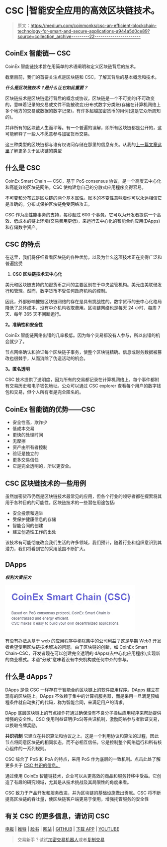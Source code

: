 # CSC |智能安全应用的高效区块链技术。

> 原文：<https://medium.com/coinmonks/csc-an-efficient-blockchain-technology-for-smart-and-secure-applications-a944a5d0ce89?source=collection_archive---------22----------------------->

## CoinEx 智能链— CSC

CoinEx 智能链技术旨在用简单的术语阐明和定义区块链背后的技术。

截至目前，我们的首要关注点是区块链和 CSC，了解其背后的基本概念和技术。

***什么是区块链技术？是什么让它如此重要？***

区块链技术是区块链运行背后的概念或协议。区块链是一个不可变的(不可改变的，意味着记录的交易或文件不能被改变)分布式数字分类账(存储在计算机网络上多个地方的交易或数据的数字记录)，有许多超越加密货币的用例(这是它众所周知的)。

并非所有的区块链人生而平等。有一个普遍的误解，即所有区块链都是公开的，这可能解释了一些人不愿意参与加密货币交易。

这三种类型的区块链都与谁有权访问存储在那里的信息有关。从我的[上一篇文章这里](/coinmonks/taxonomy-of-csc-5a9f797dfc45)了解更多关于区块链的类型

## 什么是 CSC

CoinEx Smart Chain — CSC，基于 PoS consensus 协议，是一个高度去中心化和高能效的区块链网络。CSC 使构建您自己的分散式应用程序变得容易。

不可变和分布式是区块链的两个基本属性。账本的不变性意味着你可以永远相信它是准确的。分布式保护区块链免受网络攻击。

CSC 作为高性能事务的支持，每秒超过 600 个事务。它可以为开发者提供一个高效、低成本的链上环境(交易费用更低)，来运行去中心化的智能合约应用(DApps)和存储数字资产。

## CSC 的特点

在这里，我们将仔细看看区块链的各种优势，以及为什么这项技术正在变得广泛和普遍接受

1.  **CSC 区块链技术去中心化**

美元和区块链支持的加密货币之间的主要区别在于中央监管机构。美元由美联储发行和管理。然而，数字货币不受任何政府机构的控制。

因此，外部影响摧毁区块链网络的存在是具有挑战性的。数字货币的去中心化格局降低了总体成本，没有中介机构收取费用。区块链网络也是每天 24 小时、每周 7 天、每年 365 天不间断运行。

**2。准确性和安全性**

CoinEx 智能链网络出错的几率极低。因为每个交易都没有人参与，所以出错的机会就少了。

节点网络确认和验证每个区块链子事务，使整个区块链精确。信息或财务数据被篡改也很棘手，从而消除了伪造活动的机会。

**3。匿名透明**

CSC 技术提供了透明度，因为所有的交易都记录在计算机网络上。每个事件都附有交易历史和电子钱包地址。公众可以通过 CSC explorer 查看每个用户的数字钱包和交易，但个人所有者是完全匿名的。

## CoinEx 智能链的优势——CSC

*   安全性高，欺诈少
*   低成本交易
*   更快的处理时间
*   无摩擦
*   资产由所有者控制
*   验证是独立的
*   更多交易信任
*   它是完全透明的，所以更安全。

## CSC 区块链技术的一些用例

虽然加密货币仍然是区块链技术最常见的应用，但各个行业的领导者都在探索将其用于各种目的的可能性。区块链技术的一些潜在用途包括:

*   安全投票和选举
*   受保护健康信息的存储
*   智能合同的创建
*   建立创造性工作的出处

该技术有可能彻底改变我们生活的许多领域，我们预计，随着行业和组织意识到其潜力，我们将看到它的采用范围不断扩大。

## DApps

***权利大责任大***

![](img/53af8a36ecdd70c903f17b51f0a90e8c.png)

有没有办法从基于 web 的应用程序中移除集中的公司利益？这是早期 Web3 开发者希望使用区块链技术解决的问题。由于区块链的创新，如 CoinEx Smart Chain-CSC，开发者现在可以创建完全透明的 dApps(去中心化应用程序),实现新的商业模式。术语“分散”意味着没有中央机构或任何中介的参与。

## 什么是 dApps？

DApps 是像 CSC 一样存在于智能合约区块链上的软件应用程序。DApps 建立在现有的区块链上。DApps 不依赖于集中的计算机服务器，而是采用一旦满足预编程条件就自动执行的代码，称为智能合同，来满足用户的请求。

DApp 底层区块链上的节点操作符通过确保没有不良分子操纵应用程序来帮助提供增强的安全性。CSC 使用利益证明(PoS)等共识机制，激励网络参与者验证交易，以换取令牌奖励。

**共识机制**
它建立在共识算法和协议之上。这是一个利用协议和算法的过程，因此节点将同意区块链的相同状态，而不必相互信任。它是控制整个网络运行和所有核心组件的一系列规则。

CSC 综合了 PoS 和 PoA 的特点，采用 PoS 作为底层的一致机制。点击此处了解更多关于 [CSC 共识的信息。](/coinmonks/csc-approach-to-curb-blockchain-attacks-825fa678f281)

通过使用 CoinEx 智能链技术，企业可以从更高效的商品和服务转移中受益。它创造了有趣的研究领域，尤其是从技术挑战及其局限性的角度来看。

CSC 致力于产品开发和服务改进，并为区块链的基础设施做出贡献。CSC 将不断提高区块链的吞吐量，使区块链客户端更易于使用，增强托管服务的安全性

## 有关 CSC 的更多信息，请访问 CSC

[电报](https://t.me/CoinEx_Announcement) | [推特](https://twitter.com/coinexcom) | [脸书](https://www.facebook.com/TheCoinEx) | [网站](https://www.coinex.org/) | [GITHUB](https://github.com/coinexcom/coinex_exchange_api/wiki) | [下载 APP](https://www.coinex.com/#toapp) | [YOUTUBE](https://www.youtube.com/channel/UCMAuqO8ZqfBwgL51-fY5n4g/)

> 交易新手？试试[加密交易机器人](/coinmonks/crypto-trading-bot-c2ffce8acb2a)或者[复制交易](/coinmonks/top-10-crypto-copy-trading-platforms-for-beginners-d0c37c7d698c)